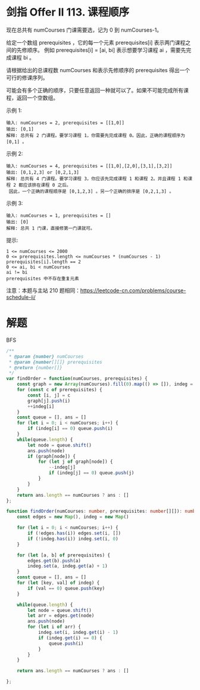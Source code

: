 # 剑指 Offer II 113. 课程顺序
现在总共有 numCourses 门课需要选，记为 0 到 numCourses-1。

给定一个数组 prerequisites ，它的每一个元素 prerequisites[i] 表示两门课程之间的先修顺序。 例如 prerequisites[i] = [ai, bi] 表示想要学习课程 ai ，需要先完成课程 bi 。

请根据给出的总课程数  numCourses 和表示先修顺序的 prerequisites 得出一个可行的修课序列。

可能会有多个正确的顺序，只要任意返回一种就可以了。如果不可能完成所有课程，返回一个空数组。

 

示例 1:
```
输入: numCourses = 2, prerequisites = [[1,0]] 
输出: [0,1]
解释: 总共有 2 门课程。要学习课程 1，你需要先完成课程 0。因此，正确的课程顺序为 [0,1] 。
```
示例 2:
```
输入: numCourses = 4, prerequisites = [[1,0],[2,0],[3,1],[3,2]]
输出: [0,1,2,3] or [0,2,1,3]
解释: 总共有 4 门课程。要学习课程 3，你应该先完成课程 1 和课程 2。并且课程 1 和课程 2 都应该排在课程 0 之后。
 因此，一个正确的课程顺序是 [0,1,2,3] 。另一个正确的排序是 [0,2,1,3] 。
```
示例 3:
```
输入: numCourses = 1, prerequisites = [] 
输出: [0]
解释: 总共 1 门课，直接修第一门课就可。
```

提示:
```
1 <= numCourses <= 2000
0 <= prerequisites.length <= numCourses * (numCourses - 1)
prerequisites[i].length == 2
0 <= ai, bi < numCourses
ai != bi
prerequisites 中不存在重复元素
```

注意：本题与主站 210 题相同：https://leetcode-cn.com/problems/course-schedule-ii/

# 解题


BFS 


```javaScript []
/**
 * @param {number} numCourses
 * @param {number[][]} prerequisites
 * @return {number[]}
 */
var findOrder = function(numCourses, prerequisites) {
    const graph = new Array(numCourses).fill(0).map(() => []), indeg = new Array(numCourses).fill(0)
    for (const c of prerequisites) {
        const [i, j] = c
        graph[j].push(i)
        ++indeg[i]
    }
    const queue = [], ans = []
    for (let i = 0; i < numCourses; i++) {
        if (indeg[i] == 0) queue.push(i)
    }
    while(queue.length) {
        let node = queue.shift()
        ans.push(node)
        if (graph[node]) {
            for (let j of graph[node]) {
                --indeg[j]
                if (indeg[j] == 0) queue.push(j)
            }
        }
    }
    return ans.length == numCourses ? ans : []
};
```


```typeScript []
function findOrder(numCourses: number, prerequisites: number[][]): number[] {
    const edges = new Map(), indeg = new Map()

    for (let i = 0; i < numCourses; i++) {
        if (!edges.has(i)) edges.set(i, [])
        if (!indeg.has(i)) indeg.set(i, 0)
    }

    for (let [a, b] of prerequisites) {
        edges.get(b).push(a)
        indeg.set(a, indeg.get(a) + 1)
    }
    const queue = [], ans = []
    for (let [key, val] of indeg) {
        if (val == 0) queue.push(key)
    }

    while(queue.length) {
        let node = queue.shift()
        let arr = edges.get(node)
        ans.push(node)
        for (let i of arr) {
            indeg.set(i, indeg.get(i) - 1)
            if (indeg.get(i) == 0) {
                queue.push(i)
            }
        }
    }

    return ans.length == numCourses ? ans : []

};
```
